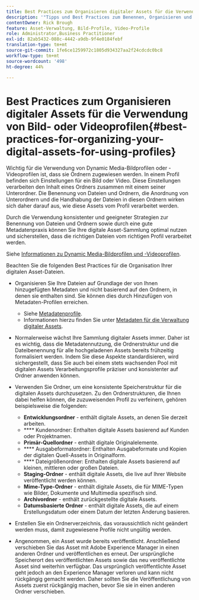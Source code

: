 ```yaml
---
title: Best Practices zum Organisieren digitaler Assets für die Verwendung von Dynamic Media-Bildprofilen oder -Videoprofilen
description: '"Tipps und Best Practices zum Benennen, Organisieren und Verwalten von Dynamic Media-Bilddateien und -Videoassets-Dateien."'
contentOwner: Rick Brough
feature: Asset-Verwaltung, Bild-Profile, Video-Profile
role: Administrator,Business Practitioner
exl-id: 82ab5432-088c-4442-a9db-9f4e0184febf
translation-type: tm+mt
source-git-commit: 1fe6ce1259972c1805d934327aa2f24cdcdc0bc8
workflow-type: tm+mt
source-wordcount: '498'
ht-degree: 44%

---
```


# Best Practices zum Organisieren digitaler Assets für die Verwendung von Bild- oder Videoprofilen{#best-practices-for-organizing-your-digital-assets-for-using-profiles}

Wichtig für die Verwendung von Dynamic Media-Bildprofilen oder -Videoprofilen ist, dass sie Ordnern zugewiesen werden. In einem Profil befinden sich Einstellungen für ein Bild oder Video. Diese Einstellungen verarbeiten den Inhalt eines Ordners zusammen mit einem seiner Unterordner. Die Benennung von Dateien und Ordnern, die Anordnung von Unterordnern und die Handhabung der Dateien in diesen Ordnern wirken sich daher darauf aus, wie diese Assets vom Profil verarbeitet werden.

Durch die Verwendung konsistenter und geeigneter Strategien zur Benennung von Dateien und Ordnern sowie durch eine gute Metadatenpraxis können Sie Ihre digitale Asset-Sammlung optimal nutzen und sicherstellen, dass die richtigen Dateien vom richtigen Profil verarbeitet werden.

Siehe [Informationen zu Dynamic Media-Bildprofilen und -Videoprofilen](about-image-video-profiles.md).

Beachten Sie die folgenden Best Practices für die Organisation Ihrer digitalen Asset-Dateien.

* Organisieren Sie Ihre Dateien auf Grundlage der von Ihnen hinzugefügten Metadaten und nicht basierend auf den Ordnern, in denen sie enthalten sind. Sie können dies durch Hinzufügen von Metadaten-Profilen erreichen.

   * Siehe [Metadatenprofile](/help/assets/metadata-profiles.md).
   * Informationen hierzu finden Sie unter [Metadaten für die Verwaltung digitaler Assets](/help/assets/manage-metadata.md).

* Normalerweise wächst Ihre Sammlung digitaler Assets immer. Daher ist es wichtig, dass die Metadatennutzung, die Ordnerstruktur und die Dateibenennung für alle hochgeladenen Assets bereits frühzeitig formalisiert werden. Indem Sie diese Aspekte standardisieren, wird sichergestellt, dass Sie auch bei einem stets wachsenden Pool mit digitalen Assets Verarbeitungsprofile präziser und konsistenter auf Ordner anwenden können.
* Verwenden Sie Ordner, um eine konsistente Speicherstruktur für die digitalen Assets durchzusetzen. Zu den Ordnerstrukturen, die Ihnen dabei helfen können, die zuzuweisenden Profil zu verfeinern, gehören beispielsweise die folgenden:

   * **Entwicklungsordner**  - enthält digitale Assets, an denen Sie derzeit arbeiten.
   * **** Kundenordner: Enthalten digitale Assets basierend auf Kunden oder Projektnamen.
   * **Primär-Quellordner**  - enthält digitale Originalelemente.
   * **** Ausgabeformatordner: Enthalten Ausgabeformate und Kopien der digitalen Quell-Assets in Originalform.
   * **** Dateigrößenordner: Enthalten digitale Assets basierend auf kleinen, mittleren oder großen Dateien.
   * **Staging-Ordner**  - enthält digitale Assets, die live auf Ihrer Website veröffentlicht werden können.
   * **Mime-Type-Ordner**  - enthält digitale Assets, die für MIME-Typen wie Bilder, Dokumente und Multimedia spezifisch sind.
   * **Archivordner**  - enthält zurückgestellte digitale Assets.
   * **Datumsbasierte Ordner**  - enthält digitale Assets, die auf einem Erstellungsdatum oder einem Datum der letzten Änderung basieren.

* Erstellen Sie ein Ordnerverzeichnis, das voraussichtlich nicht geändert werden muss, damit zugewiesene Profile nicht ungültig werden.
* Angenommen, ein Asset wurde bereits veröffentlicht. Anschließend verschieben Sie das Asset mit Adobe Experience Manager in einen anderen Ordner und veröffentlichen es erneut. Der ursprüngliche Speicherort des veröffentlichten Assets sowie das neu veröffentlichte Asset sind weiterhin verfügbar. Das ursprünglich veröffentlichte Asset geht jedoch an den Experience Manager verloren und kann nicht rückgängig gemacht werden. Daher sollten Sie die Veröffentlichung von Assets zuerst rückgängig machen, bevor Sie sie in einen anderen Ordner verschieben.
